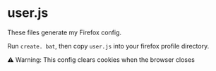 # user.js
These files generate my Firefox config.

Run `create. bat`, then copy `user.js` into your firefox profile directory.

⚠️ Warning: This config clears cookies when the browser closes
